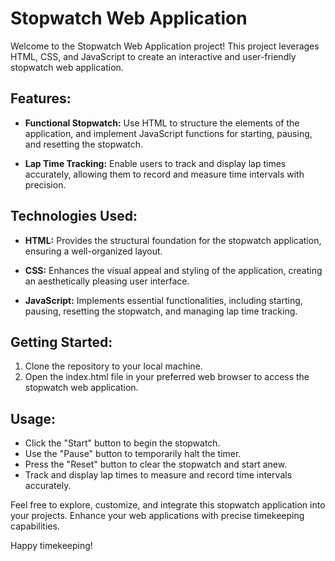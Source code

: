# Stopwatch Web Application

Welcome to the Stopwatch Web Application project! This project leverages HTML, CSS, and JavaScript to create an interactive and user-friendly stopwatch web application.

## Features:

- **Functional Stopwatch:** Use HTML to structure the elements of the application, and implement JavaScript functions for starting, pausing, and resetting the stopwatch.

- **Lap Time Tracking:** Enable users to track and display lap times accurately, allowing them to record and measure time intervals with precision.

## Technologies Used:

- **HTML:** Provides the structural foundation for the stopwatch application, ensuring a well-organized layout.

- **CSS:** Enhances the visual appeal and styling of the application, creating an aesthetically pleasing user interface.

- **JavaScript:** Implements essential functionalities, including starting, pausing, resetting the stopwatch, and managing lap time tracking.

## Getting Started:

1. Clone the repository to your local machine.
2. Open the index.html file in your preferred web browser to access the stopwatch web application.

## Usage:

- Click the "Start" button to begin the stopwatch.
- Use the "Pause" button to temporarily halt the timer.
- Press the "Reset" button to clear the stopwatch and start anew.
- Track and display lap times to measure and record time intervals accurately.

Feel free to explore, customize, and integrate this stopwatch application into your projects. Enhance your web applications with precise timekeeping capabilities.

Happy timekeeping!
